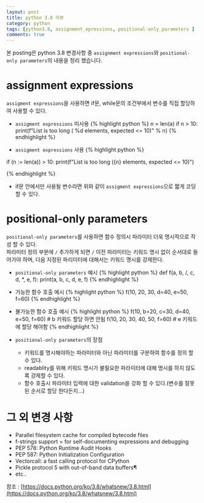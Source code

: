 ```yaml
---
layout: post
title: python 3.8 리뷰
category: python
tags: [python3.8, assignment_epressions, positional-only_parameters ]
comments: true
---
```


본 posting은 python 3.8 변경사항 중 `assignment expressions`와 `positional-only parameters`의 내용을 정리 했습니다.  

# assignment expressions 

`assigment expressions`을 사용하면 if문, while문의 조건부에서 변수를 직접 할당하여 사용할 수 있다.

- `assigment expressions` 미사용
{% highlight python %}
n = len(a)
if n > 10:
    print(f"List is too long ( %d elements, expected <= 10)" % n)
{% endhighlight %}

- `assigment expressions` 사용
{% highlight python %}

if (n := len(a)) > 10:
    print(f"List is too long ({n} elements, expected <= 10)")
    
{% endhighlight %}

   - if문 안에서만 사용될 변수라면 위와 같이 `assigment expressions`으로 짧게 코딩 할 수 있다.


# positional-only parameters

`positional-only parameters`를 사용하면 함수 정의시 파라미터 더욱 명시적으로 작성 할 수 있다.<br>
파라미터 정의 부분에 `/` 추가하게 되면 `/` 이전 파라미터는 키워드 명시 없이 순서대로 들어가야 하며, 다음 지정된 파리미터에 대해서는 키워드 명시를 강제한다. 

- `positional-only parameters` 예시
{% highlight python %}
def f(a, b, /, c, d, *, e, f):
    print(a, b, c, d, e, f)
{% endhighlight %}

- 가능한 함수 호출 예시
{% highlight python %}
f(10, 20, 30, d=40, e=50, f=60)
{% endhighlight %}


- 불가능한 함수 호출 예시
{% highlight python %}
f(10, b=20, c=30, d=40, e=50, f=60)   # b 키워드 할당 하면 안됨
f(10, 20, 30, 40, 50, f=60)           # e 키워드에 할당 해야함
{% endhighlight %}

- `positional-only parameters`의 장점
    - 키워드를 명시해야하는 파라미터와 아닌 파라미터를 구분하여 함수를 정의 할 수 있다.
    - readablity를 위해 키워드 명시가 불필요한 파라미터에 대해 명시를 하지 않도록 강제할 수 있다.
    - 함수 호출시 파라미터 입력에 대한 validation을 강화 할 수 있다.(변수를 잘못된 순서로 할당 한다든지...)

# 그 외 변경 사항
- Parallel filesystem cache for compiled bytecode files
- f-strings support = for self-documenting expressions and debugging
- PEP 578: Python Runtime Audit Hooks
- PEP 587: Python Initialization Configuration
- Vectorcall: a fast calling protocol for CPython
- Pickle protocol 5 with out-of-band data buffers¶
- etc..

참조 : [https://docs.python.org/ko/3.8/whatsnew/3.8.html](https://docs.python.org/ko/3.8/whatsnew/3.8.html)

